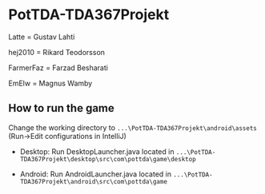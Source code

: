 # PotTDA-TDA367Projekt
Latte = Gustav Lahti

hej2010 = Rikard Teodorsson

FarmerFaz = Farzad Besharati

EmElw =  Magnus Wamby

## How to run the game
Change the working directory to ```...\PotTDA-TDA367Projekt\android\assets``` (Run->Edit configurations in IntelliJ)
  - Desktop: Run DesktopLauncher.java located in ```...\PotTDA-TDA367Projekt\desktop\src\com\pottda\game\desktop```
  
  - Android: Run AndroidLauncher.java located in ```...\PotTDA-TDA367Projekt\android\src\com\pottda\game```
